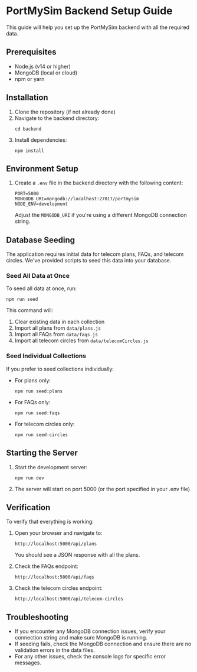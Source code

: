 # PortMySim Backend Setup Guide

This guide will help you set up the PortMySim backend with all the required data.

## Prerequisites

- Node.js (v14 or higher)
- MongoDB (local or cloud)
- npm or yarn

## Installation

1. Clone the repository (if not already done)
2. Navigate to the backend directory:
   ```
   cd backend
   ```
3. Install dependencies:
   ```
   npm install
   ```

## Environment Setup

1. Create a `.env` file in the backend directory with the following content:
   ```
   PORT=5000
   MONGODB_URI=mongodb://localhost:27017/portmysim
   NODE_ENV=development
   ```
   
   Adjust the `MONGODB_URI` if you're using a different MongoDB connection string.

## Database Seeding

The application requires initial data for telecom plans, FAQs, and telecom circles. We've provided scripts to seed this data into your database.

### Seed All Data at Once

To seed all data at once, run:

```
npm run seed
```

This command will:
1. Clear existing data in each collection
2. Import all plans from `data/plans.js`
3. Import all FAQs from `data/faqs.js`
4. Import all telecom circles from `data/telecomCircles.js`

### Seed Individual Collections

If you prefer to seed collections individually:

- For plans only:
  ```
  npm run seed:plans
  ```

- For FAQs only:
  ```
  npm run seed:faqs
  ```

- For telecom circles only:
  ```
  npm run seed:circles
  ```

## Starting the Server

1. Start the development server:
   ```
   npm run dev
   ```

2. The server will start on port 5000 (or the port specified in your .env file)

## Verification

To verify that everything is working:

1. Open your browser and navigate to:
   ```
   http://localhost:5000/api/plans
   ```
   You should see a JSON response with all the plans.

2. Check the FAQs endpoint:
   ```
   http://localhost:5000/api/faqs
   ```
   
3. Check the telecom circles endpoint:
   ```
   http://localhost:5000/api/telecom-circles
   ```

## Troubleshooting

- If you encounter any MongoDB connection issues, verify your connection string and make sure MongoDB is running.
- If seeding fails, check the MongoDB connection and ensure there are no validation errors in the data files.
- For any other issues, check the console logs for specific error messages. 